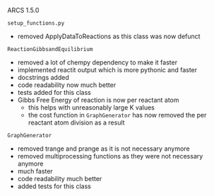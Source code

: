 ARCS 1.5.0 

`setup_functions.py`

- removed ApplyDataToReactions as this class was now defunct 

`ReactionGibbsandEquilibrium`
- removed a lot of chempy dependency to make it faster 
- implemented reactit output which is more pythonic and faster 
- docstrings added 
- code readability now much better 
- tests added for this class
- Gibbs Free Energy of reaction is now per reactant atom 
    - this helps with unreasonably large K values 
    - the cost function in `GraphGenerator` has now removed the per reactant atom division as a result

`GraphGenerator` 
- removed trange and prange as it is not necessary anymore 
- removed multiprocessing functions as they were not necessary anymore 
- much faster
- code readability much better
- added tests for this class